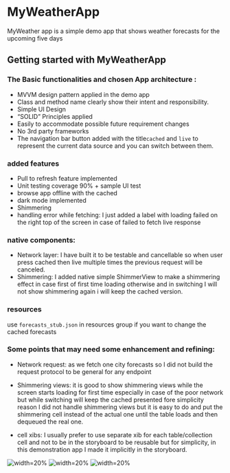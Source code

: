 # MyWeatherApp
MyWeather app is a simple demo app that shows weather forecasts for the upcoming five days

## Getting started with MyWeatherApp

### The Basic functionalities and chosen App architecture : 

-  MVVM design pattern applied in the demo app
-  Class and method name clearly show their intent and responsibility.
-  Simple UI Design  
-  “SOLID” Principles applied
-  Easily to accommodate possible future requirement changes
-  No 3rd party frameworks
-  The navigation bar button added with the title`cached` and `live` to represent the current data source and you can switch between them.

### added features
 
- Pull to refresh feature implemented
- Unit testing coverage 90% + sample UI test
- browse app offline with the cached
- dark mode implemented
- Shimmering
- handling error while fetching: I just added a label with loading failed on the right top of the screen in case of failed to fetch live response

### native components:

- Network layer: I have built it to be testable and cancellable so when user press cached then live multiple times the previous request will be canceled.
- Shimmering: I added native simple ShimmerView to make a shimmering effect in case first of first time loading otherwise and in switching I will not show shimmering again i will keep the cached version.

### resources

use `forecasts_stub.json` in resources group if you want to change the cached forecasts

### Some points that may need some enhancement and refining:

- Network request: as we fetch one city forecasts so I did not build the request protocol to be general for any endpoint

- Shimmering views: it is good to show shimmering views while the screen starts loading for first time especially in case of the poor network but while switching will keep the cached presented 
fore simplicity reason I did not handle shimmering views but it is easy to do and put the shimmering cell instead of the actual one until the table loads and then dequeued the real one.

- cell xibs: I usually prefer to use separate xib for each table/collection cell and not to be in the storyboard to be reusable but for simplicity, in this demonstration app I made it implicitly in the storyboard.


![width=20%](Images/1.png)
![width=20%](Images/2.png)
![width=20%](Images/3.gif)

  
  

